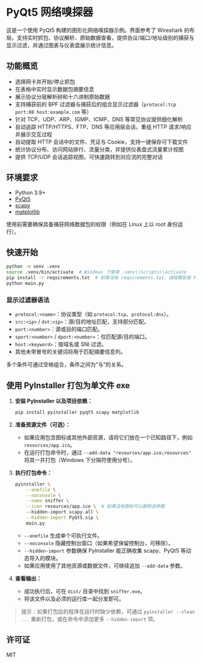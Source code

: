 # PyQt5 网络嗅探器

这是一个使用 PyQt5 构建的图形化网络嗅探器示例。界面参考了 Wireshark 的布局，支持实时抓包、协议解析、原始数据查看，提供协议/端口/地址级别的捕获与显示过滤，并通过图表与仪表盘展示统计信息。

## 功能概览
- 选择网卡并开始/停止抓包
- 在表格中实时显示数据包摘要信息
- 展示协议分层解析树和十六进制原始数据
- 支持捕获前的 BPF 过滤器与捕获后的组合显示过滤器（`protocol:tcp port:80 host:example.com` 等）
- 针对 TCP、UDP、ARP、IGMP、ICMP、DNS 等常见协议提供细化解析
- 自动追踪 HTTP/HTTPS、FTP、DNS 等应用层会话，重组 HTTP 请求/响应并展示交互过程
- 自动提取 HTTP 会话中的文件、凭证与 Cookie，支持一键保存可下载文件
- 统计协议分布、访问网站排行、流量分类，并提供仪表盘式流量累计视图
- 提供 TCP/UDP 会话追踪视图，可快速跳转到对应流的完整对话

## 环境要求
- Python 3.9+
- [PyQt5](https://pypi.org/project/PyQt5/)
- [scapy](https://scapy.net/)
- [matplotlib](https://matplotlib.org/)

使用前需要确保具备捕获网络数据包的权限（例如在 Linux 上以 root 身份运行）。

## 快速开始
```bash
python -m venv .venv
source .venv/bin/activate  # Windows 下使用 .venv\\Scripts\\activate
pip install -r requirements.txt  # 如果没有 requirements.txt，请按需安装 PyQt5、scapy、matplotlib
python main.py
```

### 显示过滤器语法

- `protocol:<name>`：协议类型（如 `protocol:tcp`、`protocol:dns`）。
- `src:<ip>` / `dst:<ip>`：源/目的地址匹配，支持部分匹配。
- `port:<number>`：源或目的端口匹配。
- `sport:<number>` / `dport:<number>`：仅匹配源/目的端口。
- `host:<keyword>`：按域名或 SNI 过滤。
- 其他未带冒号的关键词将用于匹配摘要信息列。

多个条件可通过空格组合，条件之间为“与”的关系。

## 使用 PyInstaller 打包为单文件 exe
1. **安装 PyInstaller 以及项目依赖：**
   ```bash
   pip install pyinstaller pyqt5 scapy matplotlib
   ```

2. **准备资源文件（可选）：**
   - 如果应用包含图标或其他外部资源，请将它们放在一个已知路径下，例如 `resources/app.ico`。
   - 在运行打包命令时，通过 `--add-data "resources/app.ico;resources"` 将其一并打包（Windows 下分隔符使用分号）。

3. **执行打包命令：**
   ```bash
   pyinstaller \
       --onefile \
       --noconsole \
       --name sniffer \
       --icon resources/app.ico \  # 如果没有图标可以删除该参数
       --hidden-import scapy.all \
       --hidden-import PyQt5.sip \
       main.py
   ```

   - `--onefile` 生成单个可执行文件。
   - `--noconsole` 隐藏控制台窗口（如果希望保留控制台，可移除）。
   - `--hidden-import` 参数确保 PyInstaller 能正确收集 scapy、PyQt5 等动态导入的模块。
   - 如果应用使用了其他资源或数据文件，可继续追加 `--add-data` 参数。

4. **查看输出：**
   - 成功执行后，可在 `dist/` 目录中找到 `sniffer.exe`。
   - 将该文件以及必须的运行库一起分发即可。

> 提示：如果打包后的程序在运行时缺少依赖，可通过 `pyinstaller --clean ...` 重新打包，或在命令中添加更多 `--hidden-import` 项。

## 许可证
MIT
